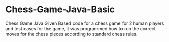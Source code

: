 # Chess-Game-Java-Basic
Chess Game Java
Given Based code for a chess game for 2 human players and test cases for the game, it was programmed how to run the correct moves for the chess pieces according to standard chess rules.
